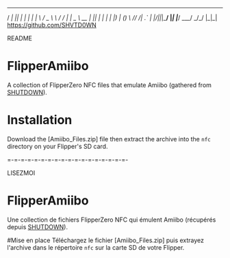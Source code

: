   ___ _  _ _   _ _____ ___   _____      ___  _ 
 / __| || | | | |_   _|   \ / _ \ \    / / \| |
 \__ \ __ | |_| | | | | |) | (_) \ \/\/ /| .` |
 |___/_||_|\___/  |_| |___/ \___/ \_/\_/ |_|\_|
           https://github.com/SHVTD0WN                            



README
# FlipperAmiibo
A collection of FlipperZero NFC files that emulate Amiibo (gathered from [SHUTDOWN](https://github.com/SHVTD0WN/)).

# Installation
Download the [Amiibo_Files.zip] file then extract the archive into the `nfc` directory on your Flipper's SD card.

=-=-=-=-=-=-=-=-=-=-=-=-=-=-=-=-=-=-



LISEZMOI
# FlipperAmiibo
Une collection de fichiers FlipperZero NFC qui émulent Amiibo (récupérés depuis [SHUTDOWN](https://github.com/SHVTD0WN/)).

#Mise en place
Téléchargez le fichier [Amiibo_Files.zip] puis extrayez l'archive dans le répertoire `nfc` sur la carte SD de votre Flipper.